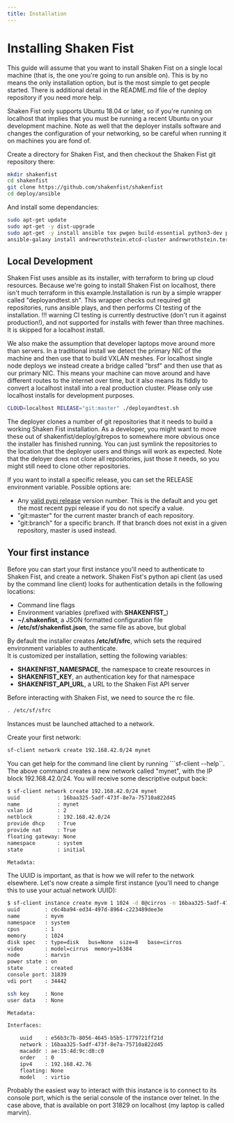 ```yaml
---
title: Installation
---
```

# Installing Shaken Fist

This guide will assume that you want to install Shaken Fist on a single local machine (that is, the one you're going to run ansible on). This is by no means the only installation option, but is the most simple to get people started. There is additional detail in the README.md file of the deploy repository if you need more help.

Shaken Fist only supports Ubuntu 18.04 or later, so if you're running on localhost that implies that you must be running a recent Ubuntu on your development machine. Note as well that the deployer installs software and changes the configuration of your networking, so be careful when running it on machines you are fond of.

Create a directory for Shaken Fist, and then checkout the Shaken Fist git repository there:

```bash
mkdir shakenfist
cd shakenfist
git clone https://github.com/shakenfist/shakenfist
cd deploy/ansible
```

And install some dependancies:

```bash
sudo apt-get update
sudo apt-get -y dist-upgrade
sudo apt-get -y install ansible tox pwgen build-essential python3-dev python3-wheel curl
ansible-galaxy install andrewrothstein.etcd-cluster andrewrothstein.terraform andrewrothstein.go
```

## Local Development

Shaken Fist uses ansible as its installer, with terraform to bring up cloud resources. Because we're going to install Shaken Fist on localhost, there isn't much terraform in this example.Installation is run by a simple wrapper called "deployandtest.sh". This wrapper checks out required git repositories, runs ansible plays, and then performs CI testing of the installation.
!!! warning
    CI testing is currently destructive (don't run it against production!), and not supported for installs with fewer than three machines. It is skipped for a localhost install.

We also make the assumption that developer laptops move around more than servers. In a traditional install we detect the primary NIC of the machine and then use that to build VXLAN meshes. For localhost single node deploys we instead create a bridge called "brsf" and then use that as our primary NIC. This means your machine can move around and have different routes to the internet over time, but it also means its fiddly to convert a localhost install into a real production cluster. Please only use localhost installs for development purposes.

```bash 
CLOUD=localhost RELEASE="git:master" ./deployandtest.sh
```

<aside>The deployer clones a number of git repositories that it needs to build a working Shaken Fist installation. As a developer, you might want to move these out of shakenfist/deploy/gitrepos to somewhere more obvious once the installer has finished running. You can just symlink the repositories to the location that the deployer users and things will work as expected. Note that the deloyer does not clone all repositories, just those it needs, so you might still need to clone other repositories.</aside>

If you want to install a specific release, you can set the RELEASE environment variable. Possible options are:

* Any [valid pypi release](https://pypi.org/project/shakenfist/#history) version number. This is the default and you get the most recent pypi release if you do not specify a value.
* "git:master" for the current master branch of each repository.
* "git:branch" for a specific branch. If that branch does not exist in a given repository, master is used instead.

## Your first instance

Before you can start your first instance you'll need to authenticate to Shaken Fist, and create a network. Shaken Fist's python api client (as used by the command line client) looks for authentication details in the following locations:

* Command line flags
* Environment variables (prefixed with **SHAKENFIST_**)
* **~/.shakenfist**, a JSON formatted configuration file
* **/etc/sf/shakenfist.json**, the same file as above, but global

By default the installer creates **/etc/sf/sfrc**, which sets the required environment variables to authenticate.  
It is customized per installation, setting the following variables:

* **SHAKENFIST_NAMESPACE**, the namespace to create resources in
* **SHAKENFIST_KEY**, an authentication key for that namespace
* **SHAKENFIST_API_URL**, a URL to the Shaken Fist API server

Before interacting with Shaken Fist, we need to source the rc file.  

```bash
. /etc/sf/sfrc
```

Instances must be launched attached to a network.

Create your first network:
```bash
sf-client network create 192.168.42.0/24 mynet
```

You can get help for the command line client by running ```sf-client --help``. The above command creates a new network called "mynet", with the IP block 192.168.42.0/24. You will receive some descriptive output back:

```bash
$ sf-client network create 192.168.42.0/24 mynet
uuid            : 16baa325-5adf-473f-8e7a-75710a822d45
name            : mynet
vxlan id        : 2
netblock        : 192.168.42.0/24
provide dhcp    : True
provide nat     : True
floating gateway: None
namespace       : system
state           : initial

Metadata:
```

The UUID is important, as that is how we will refer to the network elsewhere. Let's now create a simple first instance (you'll need to change this to use your actual network UUID):

```bash
$ sf-client instance create myvm 1 1024 -d 8@cirros -n 16baa325-5adf-473f-8e7a-75710a822d45
uuid        : c6c4ba94-ed34-497d-8964-c223489dee3e
name        : myvm
namespace   : system
cpus        : 1
memory      : 1024
disk spec   : type=disk   bus=None  size=8   base=cirros  
video       : model=cirrus  memory=16384  
node        : marvin
power state : on
state       : created
console port: 31839
vdi port    : 34442

ssh key     : None
user data   : None

Metadata:

Interfaces:

    uuid    : e56b3c7b-8056-4645-b5b5-1779721ff21d
    network : 16baa325-5adf-473f-8e7a-75710a822d45
    macaddr : ae:15:4d:9c:d8:c0
    order   : 0
    ipv4    : 192.168.42.76
    floating: None
    model   : virtio
```

Probably the easiest way to interact with this instance is to connect to its console port, which is the serial console of the instance over telnet. In the case above, that is available on port 31829 on localhost (my laptop is called marvin).